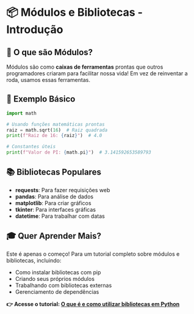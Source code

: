 # 📦 Módulos e Bibliotecas - Introdução

## 🎯 O que são Módulos?

Módulos são como **caixas de ferramentas** prontas que outros programadores criaram para facilitar nossa vida! Em vez de reinventar a roda, usamos essas ferramentas.

## 🔧 Exemplo Básico

```python
import math

# Usando funções matemáticas prontas
raiz = math.sqrt(16)  # Raiz quadrada
print(f"Raiz de 16: {raiz}")  # 4.0

# Constantes úteis
print(f"Valor de PI: {math.pi}")  # 3.141592653589793
```

## 📚 Bibliotecas Populares

- **requests**: Para fazer requisições web
- **pandas**: Para análise de dados
- **matplotlib**: Para criar gráficos
- **tkinter**: Para interfaces gráficas
- **datetime**: Para trabalhar com datas

## 🎓 Quer Aprender Mais?

Este é apenas o começo! Para um tutorial completo sobre módulos e bibliotecas, incluindo:
- Como instalar bibliotecas com pip
- Criando seus próprios módulos
- Trabalhando com bibliotecas externas
- Gerenciamento de dependências

**👉 Acesse o tutorial: [O que é e como utilizar bibliotecas em Python](https://github.com/lukas-senai/bibliotecas-python-tutorial)**

